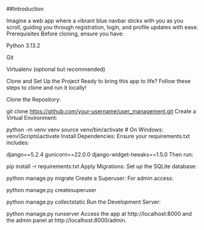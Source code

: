 ##Introduction


Imagine a web app where a vibrant blue navbar sticks with you as you scroll, guiding you through registration, login, and profile updates with ease.
Prerequisites
Before cloning, ensure you have:

Python 3.13.2 

Git 

Virtualenv (optional but recommended) 

Clone and Set Up the Project
Ready to bring this app to life? Follow these steps to clone and run it locally! 

Clone the Repository:

git clone https://github.com/your-username/user_management.git
Create a Virtual Environment:

python -m venv venv
source venv/bin/activate  # On Windows: venv\Scripts\activate
Install Dependencies: Ensure your requirements.txt includes:

django==5.2.4
gunicorn==22.0.0
django-widget-tweaks==1.5.0
Then run:

pip install -r requirements.txt
Apply Migrations: Set up the SQLite database:

python manage.py migrate
Create a Superuser: For admin access:

python manage.py createsuperuser

python manage.py collectstatic
Run the Development Server:

python manage.py runserver
Access the app at http://localhost:8000 and the admin panel at http://localhost:8000/admin.
